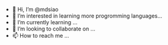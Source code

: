 - 👋 Hi, I’m @mdsiao
- 👀 I’m interested in learning more progromming languages...
- 🌱 I’m currently learning ...
- 💞️ I’m looking to collaborate on ...
- 📫 How to reach me ...

<!---
mdsiao/mdsiao is a ✨ special ✨ repository because its `README.md` (this file) appears on your GitHub profile.
You can click the Preview link to take a look at your changes.
--->
